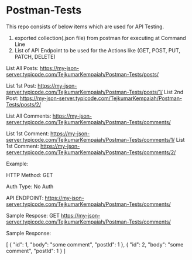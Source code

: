 # Postman-Tests
This repo consists of below items which are used for API Testing. 

1. exported collection(.json file) from postman for executing at Command Line
2. List of API Endpoint to be used for the Actions like (GET, POST, PUT, PATCH, DELETE)


List All Posts: https://my-json-server.typicode.com/TejkumarKempaiah/Postman-Tests/posts/

List 1st Post: https://my-json-server.typicode.com/TejkumarKempaiah/Postman-Tests/posts/1/
List 2nd Post: https://my-json-server.typicode.com/TejkumarKempaiah/Postman-Tests/posts/2/

List All Comments: https://my-json-server.typicode.com/TejkumarKempaiah/Postman-Tests/comments/

List 1st Comment: https://my-json-server.typicode.com/TejkumarKempaiah/Postman-Tests/comments/1/
List 1st Comment: https://my-json-server.typicode.com/TejkumarKempaiah/Postman-Tests/comments/2/


Example: 

HTTP Method: GET

Auth Type: No Auth

API ENDPOINT: https://my-json-server.typicode.com/TejkumarKempaiah/Postman-Tests/comments/

Sample Respose: GET https://my-json-server.typicode.com/TejkumarKempaiah/Postman-Tests/comments/

Sample Response: 


[
    {
        "id": 1,
        "body": "some comment",
        "postId": 1
    },
    {
        "id": 2,
        "body": "some comment",
        "postId": 1
    }
]
